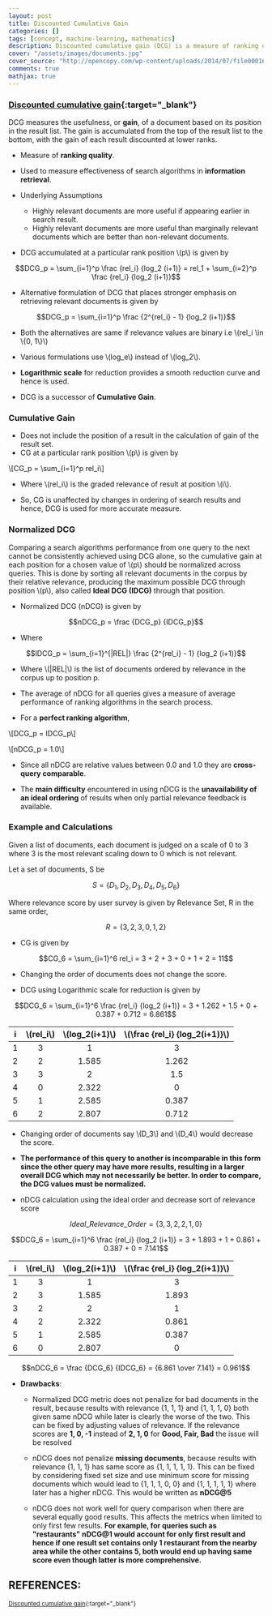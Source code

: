```yaml
---
layout: post
title: Discounted Cumulative Gain
categories: []
tags: [concept, machine-learning, mathematics]
description: Discounted cumulative gain (DCG) is a measure of ranking quality. In information retrieval, it is often used to measure effectiveness of web search engine.
cover: "/assets/images/documents.jpg"
cover_source: "http://opencopy.com/wp-content/uploads/2014/07/file000165248177196dpi.jpg"
comments: true
mathjax: true
---
```


### [Discounted cumulative gain](https://en.wikipedia.org/wiki/Discounted_cumulative_gain){:target="_blank"}
DCG measures the usefulness, or **gain**, of a document based on its position in the result list. The gain is accumulated from the top of the result list to the bottom, with the gain of each result discounted at lower ranks.

* Measure of **ranking quality**.
* Used to measure effectiveness of search algorithms in **information retrieval**.

* Underlying Assumptions
  * Highly relevant documents are more useful if appearing earlier in search result.
  * Highly relevant documents are more useful than marginally relevant documents which are better than non-relevant documents.

* DCG accumulated at a particular rank position \\(p\\) is given by

$$DCG_p = \sum_{i=1}^p \frac {rel_i} {log_2 (i+1)} = rel_1 + \sum_{i=2}^p \frac {rel_i} {log_2 (i+1)}$$

* Alternative formulation of DCG that places stronger emphasis on retrieving relevant documents is given by

$$DCG_p = \sum_{i=1}^p \frac {2^{rel_i} - 1} {log_2 (i+1)}$$

* Both the alternatives are same if relevance values are binary i.e \\(rel_i \in \\{0, 1\\}\\)

* Various formulations use \\(log_e\\) instead of \\(log_2\\).

* **Logarithmic scale** for reduction provides a smooth reduction curve and hence is used.

* DCG is a successor of **Cumulative Gain**.

### Cumulative Gain

* Does not include the position of a result in the calculation of gain of the result set.
* CG at a particular rank position \\(p\\) is given by

\\[CG_p = \sum_{i=1}^p rel_i\\]

  * Where \\(rel_i\\) is the graded relevance of result at position \\(i\\).

* So, CG is unaffected by changes in ordering of search results and hence, DCG is used for more accurate measure.

### Normalized DCG
Comparing a search algorithms performance from one query to the next cannot be consistently achieved using DCG alone, so the cumulative gain at each position for a chosen value of \\(p\\) should be normalized across queries. This is done by sorting all relevant documents in the corpus by their relative relevance, producing the maximum possible DCG through position \\(p\\), also called **Ideal DCG (IDCG)** through that position.

* Normalized DCG (nDCG) is given by 

$$nDCG_p = \frac {DCG_p} {IDCG_p}$$

  * Where

  $$IDCG_p = \sum_{i=1}^{|REL|} \frac {2^{rel_i} - 1} {log_2 (i+1)}$$

  * Where \\(\|REL\|\\) is the list of documents ordered by relevance in the corpus up to position p.

* The average of nDCG for all queries gives a measure of average performance of ranking algorithms in the search process.

* For a **perfect ranking algorithm**,

\\[DCG_p = IDCG_p\\]

\\[nDCG_p = 1.0\\]

* Since all nDCG are relative values between 0.0 and 1.0 they are **cross-query comparable**.

* The **main difficulty** encountered in using nDCG is the **unavailability of an ideal ordering** of results when only partial relevance feedback is available.

### Example and Calculations

Given a list of documents, each document is judged on a scale of 0 to 3 where 3 is the most relevant scaling down to 0 which is not relevant.

Let a set of documents, S be 

$$S = \{ D_1, D_2, D_3, D_4, D_5, D_6\}$$

Where relevance score by user survey is given by Relevance Set, R in the same order,

$$R = \{3, 2, 3, 0 , 1, 2\}$$

* CG is given by

$$CG_6 = \sum_{i=1}^6 rel_i = 3 + 2 + 3 + 0 + 1 + 2 = 11$$

  * Changing the order of documents does not change the score.

* DCG using Logarithmic scale for reduction is given by

$$DCG_6 = \sum_{i=1}^6 \frac {rel_i} {log_2 (i+1)} = 3 + 1.262 + 1.5 + 0 + 0.387 + 0.712 = 6.861$$

| i | \\(rel_i\\)| \\(log_2(i+1)\\) | \\(\frac {rel_i} {log_2(i+1)}\\)|
|:-:|:-:|:-:|:-:|
| 1 | 3 | 1 | 3 |
| 2 | 2 | 1.585 | 1.262 |
| 3 | 3 | 2 | 1.5 |
| 4 | 0 | 2.322 | 0 |
| 5 | 1 | 2.585 | 0.387 |
| 6 | 2 | 2.807 | 0.712 |

  * Changing order of documents say \\(D_3\\) and \\(D_4\\) would decrease the score.

* **The performance of this query to another is incomparable in this form since the other query may have more results, resulting in a larger overall DCG which may not necessarily be better. In order to compare, the DCG values must be normalized.**

* nDCG calculation using the ideal order and decrease sort of relevance score

$$Ideal\_Relevance\_Order = \{3, 3, 2, 2, 1, 0\}$$

$$DCG_6 = \sum_{i=1}^6 \frac {rel_i} {log_2 (i+1)} = 3 + 1.893 + 1 + 0.861 + 0.387 + 0 = 7.141$$

| i | \\(rel_i\\)| \\(log_2(i+1)\\) | \\(\frac {rel_i} {log_2(i+1)}\\)|
|:-:|:-:|:-:|:-:|
| 1 | 3 | 1 | 3 |
| 2 | 3 | 1.585 | 1.893 |
| 3 | 2 | 2 | 1 |
| 4 | 2 | 2.322 | 0.861 |
| 5 | 1 | 2.585 | 0.387 |
| 6 | 0 | 2.807 | 0 |

$$nDCG_6 = \frac {DCG_6} {IDCG_6} = {6.861 \over 7.141} = 0.961$$

* **Drawbacks**:
  * Normalized DCG metric does not penalize for bad documents in the result, because results with relevance {1, 1, 1} and {1, 1, 1, 0} both given same nDCG while later is clearly the worse of the two. This can be fixed by adjusting values of relevance. If the relevance scores are **1, 0, -1** instead of **2, 1, 0**  for **Good, Fair, Bad** the issue will be resolved

  * nDCG does not penalize **missing documents**, because results with relevance {1, 1, 1} has same score as {1, 1, 1, 1, 1}. This can be fixed by considering fixed set size and use minimum score for missing documents which would lead to {1, 1, 1, 0, 0} and {1, 1, 1, 1, 1} where later has a higher nDCG. This would be written as **nDCG@5**

  * nDCG does not work well for query comparison when there are several equally good results. This affects the metrics when limited to only first few results. **For example, for queries such as "restaurants" nDCG@1 would account for only first result and hence if one result set contains only 1 restaurant from the nearby area while the other contains 5, both would end up having same score even though latter is more comprehensive.**

## REFERENCES:

<small>[Discounted cumulative gain](https://en.wikipedia.org/wiki/Discounted_cumulative_gain){:target="_blank"}</small>